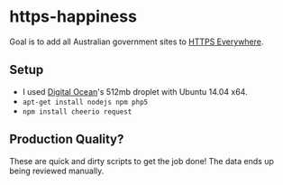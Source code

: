 https-happiness
===============

Goal is to add all Australian government sites to [HTTPS Everywhere](https://www.eff.org/https-everywhere).

Setup
--------

* I used [Digital Ocean](https://www.digitalocean.com/?refcode=2f68bde48289)'s 512mb droplet with Ubuntu 14.04 x64.
* `apt-get install nodejs npm php5`
* `npm install cheerio request`

Production Quality?
-------------------
These are quick and dirty scripts to get the job done! The data ends up being reviewed manually.